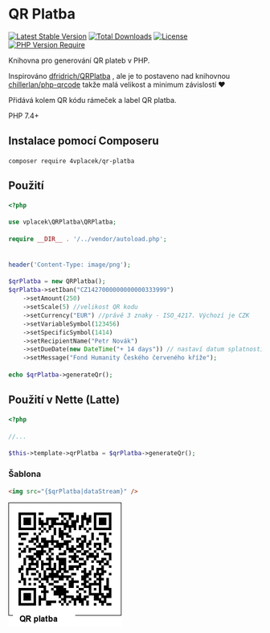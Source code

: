# QR Platba

[![Latest Stable Version](http://poser.pugx.org/4vplacek/qr-platba/v)](https://packagist.org/packages/4vplacek/qr-platba) [![Total Downloads](http://poser.pugx.org/4vplacek/qr-platba/downloads)](https://packagist.org/packages/4vplacek/qr-platba)  [![License](http://poser.pugx.org/4vplacek/qr-platba/license)](https://packagist.org/packages/4vplacek/qr-platba) [![PHP Version Require](http://poser.pugx.org/4vplacek/qr-platba/require/php)](https://packagist.org/packages/4vplacek/qr-platba)

Knihovna pro generování QR plateb v PHP. 

Inspirováno [dfridrich/QRPlatba](https://github.com/dfridrich/QRPlatba) , ale je to postaveno nad knihovnou [chillerlan/php-qrcode](https://github.com/chillerlan/php-qrcode) takže malá velikost a minimum závislostí :heart:


Přidává kolem QR kódu rámeček a label QR platba.

PHP 7.4+

## Instalace pomocí Composeru

`composer require 4vplacek/qr-platba`

## Použití

```php
<?php

use vplacek\QRPlatba\QRPlatba;

require __DIR__ . '/../vendor/autoload.php';


header('Content-Type: image/png');

$qrPlatba = new QRPlatba();
$qrPlatba->setIban("CZ1427000000000000333999")
	->setAmount(250)
	->setScale(5) //velikost QR kodu
	->setCurrency("EUR") //právě 3 znaky - ISO_4217. Výchozí je CZK
	->setVariableSymbol(123456)
	->setSpecificSymbol(1414)
	->setRecipientName("Petr Novák")
	->setDueDate(new DateTime("+ 14 days")) // nastaví datum splatnosti. Nedoporučuju používat. Banka zařadí platbu mezi plánované platby a klient nebude vědět, jestli ji odeslal
	->setMessage("Fond Humanity Českého červeného kříže");

echo $qrPlatba->generateQr();

```

## Použití v Nette (Latte)

```php
<?php

//...

$this->template->qrPlatba = $qrPlatba->generateQr();
```

### Šablona

```html
<img src="{$qrPlatba|dataStream}" />
```

![Ukázka](qr_example.png)
